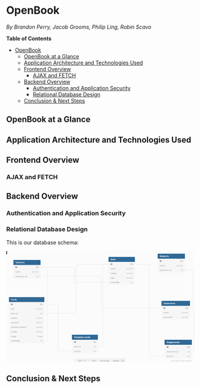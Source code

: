 # OpenBook
*By Brandon Perry, Jacob Grooms, Philip Ling, Robin Scavo*

**Table of Contents**
- [OpenBook](#openbook)
  - [OpenBook at a Glance](#openbook-at-a-glance)
  - [Application Architecture and Technologies Used](#application-architecture-and-technologies-used)
  - [Frontend Overview](#frontend-overview)
    - [AJAX and FETCH](#ajax-and-fetch)
  - [Backend Overview](#backend-overview)
    - [Authentication and Application Security](#authentication-and-application-security)
    - [Relational Database Design](#relational-database-design)
  - [Conclusion & Next Steps](#conclusion--next-steps)

## OpenBook at a Glance



## Application Architecture and Technologies Used



## Frontend Overview



### AJAX and FETCH



## Backend Overview



### Authentication and Application Security



### Relational Database Design

This is our database schema:

![OpenBook Database Schema](./db-schema.png)


## Conclusion & Next Steps
